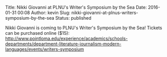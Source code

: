 Title: Nikki Giovanni at PLNU's Writer's Symposium by the Sea
Date: 2016-01-31 00:08
Author: kevin
Slug: nikki-giovanni-at-plnus-writers-symposium-by-the-sea
Status: published

Nikki Giovanni is coming to PLNU's Writer's Symposium by the Sea! Tickets can be purchased online (\$15): http://www.pointloma.edu/experience/academics/schools-departments/department-literature-journalism-modern-languages/events/writers-symposium
